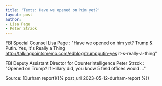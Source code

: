 ```yaml
---
title: 'Texts: Have we opened on him yet?'
layout: post
author:
- Lisa Page
- Peter Strzok
---
```


FBI Special Counsel Lisa Page
: "Have we opened on him yet? Trump & Putin. Yes, It's Really a Thing http://talkingpointsmemo.com/edblog/trumpputin-yes­ it-s-really-a-thing"

FBI Deputy Assistant Director for Counterintelligence Peter Strzok
: "Opened on Trump? If Hillary did, you know 5 field offices would …"

Source: [Durham report]({% post_url 2023-05-12-durham-report %})
